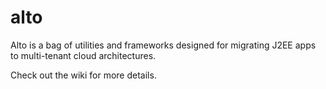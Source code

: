 alto
====
Alto is a bag of utilities and frameworks designed for migrating J2EE apps to multi-tenant cloud architectures.

Check out the wiki for more details.
